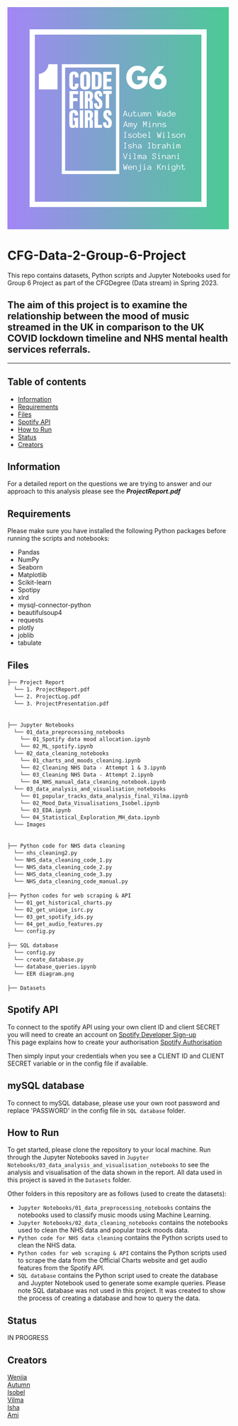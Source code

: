 ![image](https://github.com/wenjia-knight/CFG-Data-2-Group-6-Project/blob/main/Jupyter%20Notebooks/images/grouplogocolour.png "group logo")

# CFG-Data-2-Group-6-Project
This repo contains datasets, Python scripts and Jupyter Notebooks used for Group 6 Project as part of the CFGDegree (Data stream) in Spring 2023.

## The aim of this project is to examine the relationship between the mood of music streamed in the UK in comparison to the UK COVID lockdown timeline and NHS mental health services referrals.


-----

## Table of contents
* [Information](#info)
* [Requirements](#requirements)
* [Files](#files)
* [Spotify API](#Spotifyapi)
* [How to Run](#howto)
* [Status](#status)
* [Creators](#creators)

## Information
For a detailed report on the questions we are trying to answer and our approach to this analysis please see the ***ProjectReport.pdf***

## Requirements
Please make sure you have installed the following Python packages before running the scripts and notebooks:
- Pandas
- NumPy
- Seaborn
- Matplotlib
- Scikit-learn
- Spotipy
- xlrd
- mysql-connector-python
- beautifulsoup4
- requests
- plotly
- joblib
- tabulate

## Files

    ├── Project Report 
      └── 1. ProjectReport.pdf 
      └── 2. ProjectLog.pdf
      └── 3. ProjectPresentation.pdf
      

    ├── Jupyter Notebooks 
      └── 01_data_preprocessing_notebooks
        └── 01_Spotify data mood allocation.ipynb
        └── 02_ML_spotify.ipynb
      └── 02_data_cleaning_notebooks
        └── 01_charts_and_moods_cleaning.ipynb
        └── 02_Cleaning NHS Data - Attempt 1 & 3.ipynb
        └── 03_Cleaning NHS Data - Attempt 2.ipynb
        └── 04_NHS_manual_data_cleaning_notebook.ipynb
      └── 03_data_analysis_and_visualisation_notebooks 
        └── 01_popular_tracks_data_analysis_final_Vilma.ipynb
        └── 02_Mood_Data_Visualisations_Isobel.ipynb
        └── 03_EDA.ipynb
        └── 04_Statistical_Exploration_MH_data.ipynb
      └── Images


    ├── Python code for NHS data cleaning
      └── nhs_cleaning2.py
      └── NHS_data_cleaning_code_1.py
      └── NHS_data_cleaning_code_2.py
      └── NHS_data_cleaning_code_3.py
      └── NHS_data_cleaning_code_manual.py

    ├── Python codes for web scraping & API
      └── 01_get_historical_charts.py
      └── 02_get_unique_isrc.py
      └── 03_get_spotify_ids.py
      └── 04_get_audio_features.py
      └── config.py

    ├── SQL database
      └── config.py
      └── create_database.py
      └── database_queries.ipynb
      └── EER diagram.png

    ├── Datasets
     
## Spotify API
To connect to the spotify API using your own client ID and client SECRET
you will need to create an account on <a href="https://developer.spotify.com/" target="_blank">Spotify Developer Sign-up</a>  
This page explains how to create your authorisation  <a href="https://developer.spotify.com/documentation/web-api/concepts/apps" target="_blank">Spotify Authorisation</a>

Then simply input your credentials when you see a CLIENT ID and CLIENT SECRET variable or in the config file if available. 

## mySQL database
To connect to mySQL database, please use your own root password and replace 'PASSWORD' in the config file in `SQL database` folder. 

## How to Run       

To get started, please clone the repository to your local machine. Run through the Jupyter Notebooks saved in `Jupyter Notebooks/03_data_analysis_and_visualisation_notebooks` to see the analysis and visualisation of the data shown in the report. 
All data used in this project is saved in the `Datasets` folder. 

Other folders in this repository are as follows (used to create the datasets):

- `Jupyter Notebooks/01_data_preprocessing_notebooks` contains the notebooks used to classify music moods using Machine Learning.
- `Jupyter Notebooks/02_data_cleaning_notebooks` contains the notebooks used to clean the NHS data and popular track moods data.
- `Python code for NHS data cleaning` contains the Python scripts used to clean the NHS data.
- `Python codes for web scraping & API` contains the Python scripts used to scrape the data from the Official Charts website and get audio features from the Spotify API.
- `SQL database` contains the Python script used to create the database and Juypter Notebook used to generate some example queries. Please note SQL database was not used in this project. It was 
created to show the process of creating a database and how to query the data.

## Status

IN PROGRESS

## Creators
<a href="https://github.com/wenjia-knight" target="_blank">Wenjia</a>  
<a href="https://github.com/tum-wade" target="_blank">Autumn</a>  
<a href="https://github.com/mordents" target="_blank">Isobel</a>  
<a href="https://github.com/vilma-s1" target="_blank">Vilma</a>  
<a href="https://github.com/ishaibrahim" target="_blank">Isha</a>  
<a href="https://github.com/amix1587" target="_blank">Ami</a>

